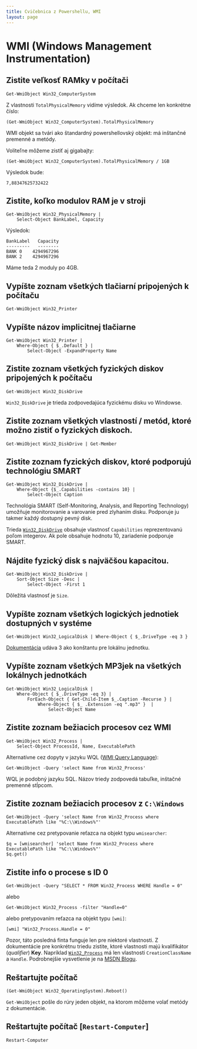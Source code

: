```yaml
---
title: Cvičebnica z Powershellu, WMI
layout: page
---
```


WMI (Windows Management Instrumentation)
========================================

Zistite veľkosť RAMky v počítači
--------------------------------

	Get-WmiObject Win32_ComputerSystem

Z vlastnosti `TotalPhysicalMemory` vidíme výsledok. Ak chceme len konkrétne číslo:

	(Get-WmiObject Win32_ComputerSystem).TotalPhysicalMemory

WMI objekt sa tvári ako štandardný powershellovský objekt: má inštančné premenné a metódy.

Voliteľne môžeme zistiť aj gigabajty:

	(Get-WmiObject Win32_ComputerSystem).TotalPhysicalMemory / 1GB

Výsledok bude:

	7,88347625732422

Zistite, koľko modulov RAM je v stroji
--------------------------------------

	Get-WmiObject Win32_PhysicalMemory | 
	    Select-Object BankLabel, Capacity

Výsledok:

	BankLabel   Capacity
	---------   --------
	BANK 0    4294967296
	BANK 2    4294967296

Máme teda 2 moduly po 4GB.

Vypíšte zoznam všetkých tlačiarní pripojených k počítaču
-------------------------------------------

	Get-WmiObject Win32_Printer

Vypíšte názov implicitnej tlačiarne
-------------------------------------------

	Get-WmiObject Win32_Printer | 
	    Where-Object { $_.Default } | 
	        Select-Object -ExpandProperty Name

Zistite zoznam všetkých fyzických diskov pripojených k počítaču
-------------------------------------------
	
	Get-WmiObject Win32_DiskDrive

`Win32_DiskDrive` je trieda zodpovedajúca fyzickému disku vo Windowse.

Zistite zoznam všetkých vlastností / metód, ktoré možno zistiť o fyzických diskoch.
-------------------------------------------

	Get-WmiObject Win32_DiskDrive | Get-Member

Zistite zoznam fyzických diskov, ktoré podporujú technológiu SMART
-------------------------------------------

	Get-WmiObject Win32_DiskDrive | 
	    Where-Object {$_.Capabilities -contains 10} | 
	        Select-Object Caption

Technológia SMART (Self-Monitoring, Analysis, and Reporting Technology)
umožňuje monitorovanie a varovanie pred zlyhaním disku. Podporuje ju
takmer každý dostupný pevný disk.

Trieda [`Win32_DiskDrive`](http://msdn.microsoft.com/en-us/library/aa394132%28v=VS.85%29.aspx#properties) obsahuje vlastnosť `Capabilities` reprezentovanú poľom integerov. Ak pole obsahuje hodnotu 10, zariadenie podporuje SMART.

Nájdite fyzický disk s najväčšou kapacitou.
-------------------------------------------

	Get-WmiObject Win32_DiskDrive | 
	    Sort-Object Size -Desc | 
	        Select-Object -First 1

Dôležitá vlastnosť je `Size`.

Vypíšte zoznam všetkých logických jednotiek dostupných v systéme
----------------------------------------------------------------

	Get-WmiObject Win32_LogicalDisk | Where-Object { $_.DriveType -eq 3 }

[Dokumentácia](http://msdn.microsoft.com/en-us/library/aa394173(VS.85).aspx) udáva 3
ako konštantu pre lokálnu jednotku.

Vypíšte zoznam všetkých MP3jek na všetkých lokálnych jednotkách
---------------------------------------------------------------

	Get-WmiObject Win32_LogicalDisk |  
	    Where-Object { $_.DriveType -eq 3} | 
	        ForEach-Object { Get-Child-Item $_.Caption -Recurse } | 
	            Where-Object { $_ .Extension -eq ".mp3" }  |
	                Select-Object Name


Zistite zoznam bežiacich procesov cez WMI
-----------------------------------------

	Get-WmiObject Win32_Process |
        Select-Object ProcessId, Name, ExecutablePath

Alternatívne cez dopyty v jazyku WQL ([WMI Query Language](http://msdn.microsoft.com/en-us/library/aa392902(v=vs.85).aspx)):

	Get-WmiObject -Query 'select Name from Win32_Process'

WQL je podobný jazyku SQL. Názov triedy zodpovedá tabuľke, inštačné premenné stĺpcom.

Zistite zoznam bežiacich procesov z `C:\Windows`
------------------------------------------------

	Get-WmiObject -Query 'select Name from Win32_Process where ExecutablePath like "%C:\\Windows%"'

Alternatívne cez pretypovanie reťazca na objekt typu `wmisearcher`:

	$q = [wmisearcher] 'select Name from Win32_Process where ExecutablePath like "%C:\\Windows%"'
	$q.get()

Zistite info o procese s ID 0
------------------------------

	Get-WmiObject -Query "SELECT * FROM Win32_Process WHERE Handle = 0"

alebo 

	Get-WmiObject Win32_Process -filter "Handle=0"

alebo pretypovaním reťazca na objekt typu `[wmi]`:

	[wmi] "Win32_Process.Handle = 0"

Pozor, táto posledná finta funguje len pre niektoré vlastnosti. Z dokumentácie
pre konkrétnu triedu zistite, ktoré vlastnosti majú kvalifikátor
(*qualifier*) **Key**. Napríklad
[`Win32_Process`](http://msdn.microsoft.com/en-us/library/aa394372%28v=vs.85%29.aspx)
má len vlastnosti `CreationClassName` a `Handle`. Podrobnejšie vysvetlenie
je na [MSDN Blogu](http://blogs.msdn.com/b/powershell/archive/2008/04/15/wmi-object-identifiers-and-keys.aspx).

Reštartujte počítač
-------------------------------------------
	
	(Get-WmiObject Win32_OperatingSystem).Reboot()

`Get-WmiObject` pošle do rúry jeden objekt, na ktorom môžeme volať metódy z dokumentácie.

Reštartujte počítač [`Restart-Computer`]
----------------------------------------

	Restart-Computer